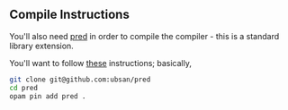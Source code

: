 Compile Instructions
---

You'll also need [pred][pred] in order to compile the compiler - this is a
standard library extension.

You'll want to follow [these][opam-pin] instructions; basically,

```bash
git clone git@github.com:ubsan/pred
cd pred
opam pin add pred .
```

[pred]: https://www.github.com/ubsan/pred
[opam-pin]: https://opam.ocaml.org/doc/Packaging.html
